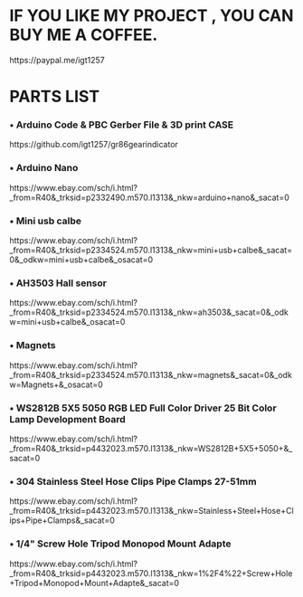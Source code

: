 <H1>IF YOU LIKE MY PROJECT , YOU CAN BUY ME A COFFEE.</H1>
https://paypal.me/igt1257
<BR>


<H1>PARTS LIST</H1>

<h3>&bull; Arduino Code & PBC Gerber File & 3D print CASE</h3>
https://github.com/igt1257/gr86gearindicator

<h3>&bull; Arduino Nano</h3>
https://www.ebay.com/sch/i.html?_from=R40&_trksid=p2332490.m570.l1313&_nkw=arduino+nano&_sacat=0

<h3>&bull; Mini usb calbe</h3>
https://www.ebay.com/sch/i.html?_from=R40&_trksid=p2334524.m570.l1313&_nkw=mini+usb+calbe&_sacat=0&_odkw=mini+usb+calbe&_osacat=0

<h3>&bull; AH3503 Hall sensor</h3>
https://www.ebay.com/sch/i.html?_from=R40&_trksid=p2334524.m570.l1313&_nkw=ah3503&_sacat=0&_odkw=mini+usb+calbe&_osacat=0

<h3>&bull; Magnets</h3>
https://www.ebay.com/sch/i.html?_from=R40&_trksid=p2334524.m570.l1313&_nkw=magnets&_sacat=0&_odkw=Magnets+&_osacat=0

<h3>&bull; WS2812B 5X5 5050 RGB LED Full Color Driver 25 Bit Color Lamp Development Board</h3>
https://www.ebay.com/sch/i.html?_from=R40&_trksid=p4432023.m570.l1313&_nkw=WS2812B+5X5+5050+&_sacat=0

<h3>&bull; 304 Stainless Steel Hose Clips Pipe Clamps 27-51mm</h3>
https://www.ebay.com/sch/i.html?_from=R40&_trksid=p4432023.m570.l1313&_nkw=Stainless+Steel+Hose+Clips+Pipe+Clamps&_sacat=0

<h3>&bull; 1/4" Screw Hole Tripod Monopod Mount Adapte</h3>
https://www.ebay.com/sch/i.html?_from=R40&_trksid=p4432023.m570.l1313&_nkw=1%2F4%22+Screw+Hole+Tripod+Monopod+Mount+Adapte&_sacat=0

